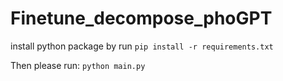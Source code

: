 # Finetune_decompose_phoGPT

install python package by run `pip install -r requirements.txt`

Then please run: `python main.py`
